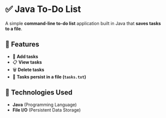 # ✅ Java To-Do List

A simple **command-line to-do list** application built in Java that **saves tasks to a file**.

## 🚀 Features
- 📝 **Add tasks**
- 📋 **View tasks**
- 🗑️ **Delete tasks**
- 💾 **Tasks persist in a file (`tasks.txt`)**

## 📌 Technologies Used
- **Java** (Programming Language)
- **File I/O** (Persistent Data Storage)
